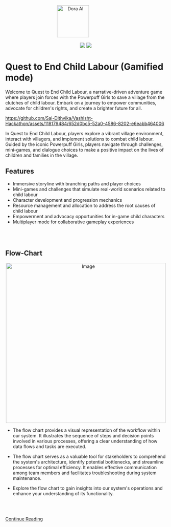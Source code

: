 <div align="center">
  <img src="https://github.com/images/modules/site/copilot/productivity-bg-head.png" width="100" alt="Dora AI" style="margin-right: 80px;" /> 

  <br />
  <br />
  
<img src="https://img.shields.io/badge/Google-%23121011?style=for-the-badge&logoColor=%23ffffff&color=%23000000">
<img src="https://img.shields.io/badge/github-%23121011.svg?style=for-the-badge&logo=github&color=black">  
</div>

# Quest to End Child Labour (Gamified mode)

Welcome to Quest to End Child Labour, a narrative-driven adventure game where players join forces with the Powerpuff Girls to save a village from the clutches of child labour. Embark on a journey to empower communities, advocate for children's rights, and create a brighter future for all.


https://github.com/Sai-Dithvika/Vashisht-Hackathon/assets/118179484/652d0bc5-52a0-4586-8202-e6eabb464006




In Quest to End Child Labour, players explore a vibrant village environment, interact with villagers, and implement solutions to combat child labour. Guided by the iconic Powerpuff Girls, players navigate through challenges, mini-games, and dialogue choices to make a positive impact on the lives of children and families in the village.

## Features

- Immersive storyline with branching paths and player choices
- Mini-games and challenges that simulate real-world scenarios related to child labour
- Character development and progression mechanics
- Resource management and allocation to address the root causes of child labour
- Empowerment and advocacy opportunities for in-game child characters
- Multiplayer mode for collaborative gameplay experiences
<br/>
<br />

## Flow-Chart

<p align="center">
  <a href="https://github.com/Sai-Dithvika/Vashisht-Hackathon/assets/118179484/4d73165e-40fd-46e9-8f48-0180af423173">
    <img src="https://github.com/Sai-Dithvika/Vashisht-Hackathon/assets/118179484/4d73165e-40fd-46e9-8f48-0180af423173" alt="Image" width="500" />
  </a>
</p>

- The flow chart provides a visual representation of the workflow within our system. It illustrates the sequence of steps and decision points involved in various processes, offering a clear understanding of how data flows and tasks are executed.

- The flow chart serves as a valuable tool for stakeholders to comprehend the system's architecture, identify potential bottlenecks, and streamline processes for optimal efficiency. It enables effective communication among team members and facilitates troubleshooting during system maintenance.

- Explore the flow chart to gain insights into our system's operations and enhance your understanding of its functionality.
<br />
<br />

  <a href="https://github.com/Sai-Dithvika/Vashisht-Hackathon/blob/main/notebook/Navigation.md">Continue Reading</a>

